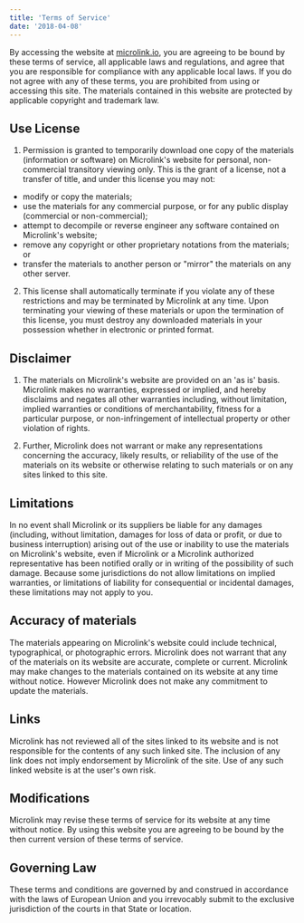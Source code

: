 ```yaml
---
title: 'Terms of Service'
date: '2018-04-08'
---
```


By accessing the website at [microlink.io](https://microlink.io), you are agreeing to be bound by these terms of service, all applicable laws and regulations, and agree that you are responsible for compliance with any applicable local laws. If you do not agree with any of these terms, you are prohibited from using or accessing this site. The materials contained in this website are protected by applicable copyright and trademark law.

## Use License

1. Permission is granted to temporarily download one copy of the materials (information or software) on Microlink's website for personal, non-commercial transitory viewing only. This is the grant of a license, not a transfer of title, and under this license you may not:

  - modify or copy the materials;
  - use the materials for any commercial purpose, or for any public display (commercial or non-commercial);
  - attempt to decompile or reverse engineer any software contained on Microlink's website;
  - remove any copyright or other proprietary notations from the materials; or
  - transfer the materials to another person or "mirror" the materials on any other server.

2. This license shall automatically terminate if you violate any of these restrictions and may be terminated by Microlink at any time. Upon terminating your viewing of these materials or upon the termination of this license, you must destroy any downloaded materials in your possession whether in electronic or printed format.

## Disclaimer

1. The materials on Microlink's website are provided on an 'as is' basis. Microlink makes no warranties, expressed or implied, and hereby disclaims and negates all other warranties including, without limitation, implied warranties or conditions of merchantability, fitness for a particular purpose, or non-infringement of intellectual property or other violation of rights.

2. Further, Microlink does not warrant or make any representations concerning the accuracy, likely results, or reliability of the use of the materials on its website or otherwise relating to such materials or on any sites linked to this site.

## Limitations

In no event shall Microlink or its suppliers be liable for any damages (including, without limitation, damages for loss of data or profit, or due to business interruption) arising out of the use or inability to use the materials on Microlink's website, even if Microlink or a Microlink authorized representative has been notified orally or in writing of the possibility of such damage. Because some jurisdictions do not allow limitations on implied warranties, or limitations of liability for consequential or incidental damages, these limitations may not apply to you.

## Accuracy of materials

The materials appearing on Microlink's website could include technical, typographical, or photographic errors. Microlink does not warrant that any of the materials on its website are accurate, complete or current. Microlink may make changes to the materials contained on its website at any time without notice. However Microlink does not make any commitment to update the materials.

## Links

Microlink has not reviewed all of the sites linked to its website and is not responsible for the contents of any such linked site. The inclusion of any link does not imply endorsement by Microlink of the site. Use of any such linked website is at the user's own risk.

## Modifications

Microlink may revise these terms of service for its website at any time without notice. By using this website you are agreeing to be bound by the then current version of these terms of service.

## Governing Law

These terms and conditions are governed by and construed in accordance with the laws of European Union and you irrevocably submit to the exclusive jurisdiction of the courts in that State or location.
